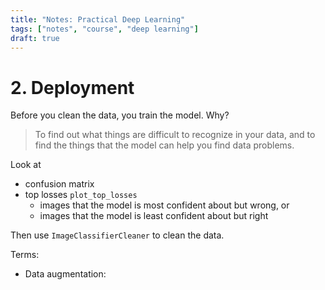 ```yaml
---
title: "Notes: Practical Deep Learning"
tags: ["notes", "course", "deep learning"]
draft: true
---
```


# 2. Deployment

Before you clean the data, you train the model. Why?

> To find out what things are difficult to recognize in your data, and to find the things that the model can help you find data problems.

Look at
- confusion matrix
- top losses `plot_top_losses`
  - images that the model is most confident about but wrong, or
  - images that the model is least confident about but right

Then use `ImageClassifierCleaner` to clean the data.

Terms:
- Data augmentation:

